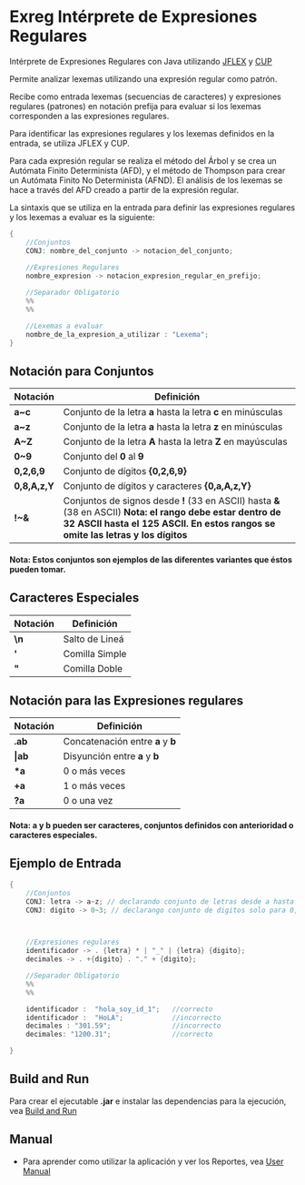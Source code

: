 # Exreg Intérprete de Expresiones Regulares

Intérprete de Expresiones Regulares con Java utilizando [JFLEX](https://cgi.cse.unsw.edu.au/~kleing/jflex/download.html) y [CUP](https://www2.cs.tum.edu/projects/cup/)

Permite analizar lexemas utilizando una expresión regular como patrón.

Recibe como entrada lexemas (secuencias de caracteres)  y expresiones regulares (patrones) en notación prefija para evaluar si los lexemas corresponden a las expresiones regulares. 

Para identificar las expresiones regulares y los lexemas definidos en la entrada, se utiliza JFLEX y CUP.

Para cada expresión regular se realiza el método del Árbol y se crea un Autómata Finito Determinista (AFD), y el método de Thompson para crear un Autómata Finito No Determinista (AFND). El análisis de los lexemas se hace a través del AFD creado a partir de la expresión regular.

La sintaxis que se utiliza en la entrada para definir las expresiones regulares y los lexemas a evaluar es la siguiente:

```c
{
    //Conjuntos
    CONJ: nombre_del_conjunto -> notacion_del_conjunto;
 
    //Expresiones Regulares
    nombre_expresion -> notacion_expresion_regular_en_prefijo;

    //Separador Obligatorio
    %%
    %%

    //Lexemas a evaluar
    nombre_de_la_expresion_a_utilizar : "Lexema";
}
```

## Notación para Conjuntos

|Notación|Definición|
|-|-|
|**a~c**|Conjunto de la letra **a** hasta la letra **c** en minúsculas|
|**a~z**|Conjunto de la letra **a** hasta la letra **z** en minúsculas|
|**A~Z**|Conjunto de la letra **A** hasta la letra **Z** en mayúsculas|
|**0~9**|Conjunto del **0** al **9**|
|**0,2,6,9**|Conjunto de dígitos **{0,2,6,9}**|
|**0,8,A,z,Y**|Conjunto de dígitos y caracteres **{0,a,A,z,Y}**
|**!~&**|Conjuntos de signos desde **!** (33 en ASCII) hasta **&** (38 en ASCII) **Nota: el rango debe estar dentro de 32 ASCII hasta el 125 ASCII. En estos rangos se omite las letras y los dígitos**| 

#### Nota: Estos conjuntos son ejemplos de las diferentes variantes que éstos pueden tomar.

## Caracteres Especiales

|Notación|Definición|
|-|-|
|**\n**|Salto de Lineá|
|**\'**|Comilla Simple|
|**\"**|Comilla Doble|

## Notación para las Expresiones regulares

|Notación|Definición|
|-|-|
|**.ab**|Concatenación entre **a** y **b**|
|**\|ab**|Disyunción entre **a** y **b**|
|**\*a**|0 o más veces|
|**+a**|1 o más veces|
|**?a**|0 o una vez|

#### Nota: a y b pueden ser caracteres, conjuntos definidos con anterioridad o caracteres especiales.

## Ejemplo de Entrada

```c
{
    //Conjuntos 
    CONJ: letra -> a~z; // declarando conjunto de letras desde a hasta z en minusculas
    CONJ: digito -> 0~3; // declarango conjunto de digitos solo para 0, 1, 2 y 3



    //Expresiones regulares
    identificador -> . {letra} * | "_" | {letra} {digito};
    decimales -> . +{digito} . "." + {digito};

    //Separador Obligatorio
    %%
    %%

    identificador :  "hola_soy_id_1";   //correcto
    identificador :  "HoLA";            //incorrecto
    decimales : "301.59";               //incorrecto
    decimales: "1200.31";               //correcto

}
```

## Build and Run

Para crear el ejecutable **.jar** e instalar las dependencias para la ejecución, vea [Build and Run](BUILD_AND_RUN.md)

## Manual
* Para aprender como utilizar la aplicación y ver los Reportes, vea [User Manual](/manuals/USER_MANUAL.md)